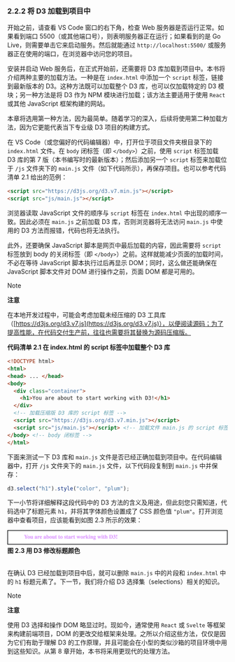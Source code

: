 ### 2.2.2 将 D3 加载到项目中

开始之前，请查看 VS Code 窗口的右下角，检查 Web 服务器是否运行正常。如果看到端口 5500（或其他端口号），则表明服务器正在运行；如果看到的是 Go Live，则需要单击它来启动服务。然后就能通过 `http://localhost:5500/` 或服务器正在使用的端口，在浏览器中访问您的项目。

安装并启动 Web 服务后，在正式开始前，还需要将 D3 库加载到项目中。本书将介绍两种主要的加载方法。一种是在 `index.html` 中添加一个 `script` 标签，链接到最新版本的 D3。这种方法既可以加载整个 D3 库，也可以仅加载特定的 D3 模块；另一种方法是将 D3 作为 NPM 模块进行加载；该方法主要适用于使用 `React` 或其他 JavaScript 框架构建的网站。

本章将选用第一种方法，因为最简单。随着学习的深入，后续将使用第二种加载方法，因为它更能代表当下专业级 D3 项目的构建方式。

在 VS Code（或您偏好的代码编辑器）中，打开位于项目文件夹根目录下的 `index.html` 文件。在 `body` 闭标签（即 `</body>`）之前，使用 `script` 标签加载 D3 库的第 7 版（本书编写时的最新版本）；然后添加另一个 `script` 标签来加载位于 `/js` 文件夹下的 `main.js` 文件（如下代码所示），再保存项目。也可以参考代码清单 2.1 给出的范例：

```html
<script src="https://d3js.org/d3.v7.min.js"></script>
<script src="js/main.js"></script>
```

浏览器读取 JavaScript 文件的顺序与 `script` 标签在 `index.html` 中出现的顺序一致。因此必须在 `main.js` 之前加载 D3 库，否则浏览器将无法访问 `main.js` 中使用的 D3 方法而报错，代码也将无法执行。

此外，还要确保 JavaScript 脚本是网页中最后加载的内容，因此需要将 `script` 标签放到 body 的关闭标签（即 `</body>`）之前。这样就能减少页面的加载时间，不必在等待 JavaScript 脚本执行过后再显示 DOM；同时，这么做还能确保在 JavaScript 脚本文件对 DOM 进行操作之前，页面 DOM 都是可用的。

> [!note]
>
> **注意**
>
> 在本地开发过程中，可能会考虑加载未经压缩的 D3 工具库（[https://d3js.org/d3.v7.js](https://d3js.org/d3.v7.js)），以便阅读源码；为了提高性能，在代码交付生产前，往往也需要将其替换为源码压缩版。

**代码清单 2.1 在 index.html 的 script 标签中加载整个 D3 库**

```html
<!DOCTYPE html>
<html>
<head> ... </head>
<body>
  <div class="container">
    <h1>You are about to start working with D3!</h1>
  </div>
  <!-- 加载压缩版 D3 库的 script 标签 -->
  <script src="https://d3js.org/d3.v7.min.js"></script>
  <script src="js/main.js"></script> <!-- 加载文件 main.js 的 script 标签 -->
</body> <!-- body 闭标签 -->
</html>
```

下面来测试一下 D3 库和 `main.js` 文件是否已经正确加载到项目中。在代码编辑器中，打开 `/js` 文件夹下的 `main.js` 文件，以下代码段复制到 `main.js` 中并保存：

```js
d3.select("h1").style("color", "plum");
```

下一小节将详细解释这段代码中的 D3 方法的含义及用途，但此刻您只需知道，代码选中了标题元素 `h1`，并将其字体颜色设置成了 CSS 颜色值 `"plum"`。打开浏览器中查看项目，应该能看到如图 2.3 所示的效果：

![](../../../assets/2.3.png)<br/>**图 2.3 用 D3 修改标题颜色**<br/><br/>

在确认 D3 已经加载到项目中后，就可以删除 `main.js` 中的片段和 `index.html` 中的 `h1` 标题元素了。下一节，我们将介绍 D3 选择集（selections）相关的知识。

> [!note]
>
> **注意**
>
> 使用 D3 选择和操作 DOM 略显过时。现如今，通常使用 `React` 或 `Svelte` 等框架来构建前端项目，DOM 的更改交给框架来处理。之所以介绍这些方法，仅仅是因为它们有助于理解 D3 的工作原理，并且可能会在小型的类似沙箱的项目环境中用到这些知识。从第 8 章开始，本书将采用更现代的处理方法。

